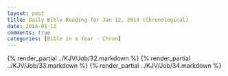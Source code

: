 ```yaml
---
layout: post
title: Daily Bible Reading for Jan 12, 2014 (Chronological)
date: 2014-01-12
comments: true
categories: [Bible in a Year - Chron]
---
```

{% render_partial ../KJV/Job/32.markdown %}
{% render_partial ../KJV/Job/33.markdown %}
{% render_partial ../KJV/Job/34.markdown %}
